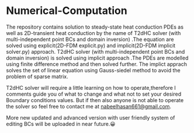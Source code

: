 # Numerical-Computation
The repository contains solution to steady-state heat conduction PDEs as well as 2D-transient heat conduction by the name of T2dHC solver (with multi-independent point BCs and domain inversion) .The equation are solved using explicit(2D-FDM explicit.py) and implicit(2D-FDM implicit solver.py) approach. T2dHC solver (with multi-independent point BCs and domain inversion) is solved using implicit approach .The PDEs are modelled using finite difference method and then solved further. The implict apprach solves the set of linear equation using Gauss-siedel method to avoid the problem of sparse matrix.

T2dHC solver will require a little learning on how to operate,therefore I comments guide you of what to change and what not to set your desired Boundary conditions values. But if then also anyone is not able to operate the solver so feel free to contact me at nabeelhasan661@gmail.com.

More new updated and advanced version with user friendly system of editing BCs will be uploaded in near future.😀
